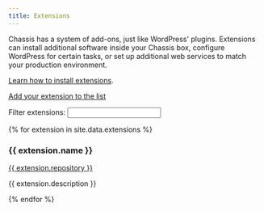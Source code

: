```yaml
---
title: Extensions
---
```


Chassis has a system of add-ons, just like WordPress' plugins. Extensions can install additional software inside your Chassis box, configure WordPress for certain tasks, or set up additional web services to match your production environment.

[Learn how to install extensions](http://docs.chassis.io/en/latest/extend/).

[Add your extension to the list](https://github.com/Chassis/chassis.io/blob/master/_data/extensions.yaml)

<p><label>
	Filter extensions:
	<input type="search" id="extension-filter" />
</label></p>

<div id="extension-grid" class="card-grid">
	{% for extension in site.data.extensions %}
		<div class="card extension" data-name="{{ extension.name }}" data-description="{{ extension.description }}">
			<h3>{{ extension.name }}</h3>
			<p>
				<i class="fa fa-github"></i>
				<a href="https://github.com/{{ extension.repository }}">
					{{ extension.repository }}
				</a>
			</p>
			<p class="content">
				{{ extension.description }}
			</p>
			<!-- <a href="chassis://install-extension/{{ extension.repository }}" class="button">
				<i class="fa fa-download"></i>
				Install with Chassis Desktop
			</a> -->
		</div>
	{% endfor %}
</div>

<script>
document.addEventListener( 'DOMContentLoaded', function () {
	var grid = document.getElementById('extension-grid');
	var extensions = grid.querySelectorAll('.extension');
	document.getElementById('extension-filter').addEventListener('input', function (e) {
		var value = e.target.value.toLowerCase();
		extensions.forEach(function (element) {
			var name = element.dataset.name.toLowerCase() + " " + element.dataset.description.toLowerCase();
			element.classList.toggle('no-match', name.indexOf( value ) === -1);
		});
	});
});
</script>
